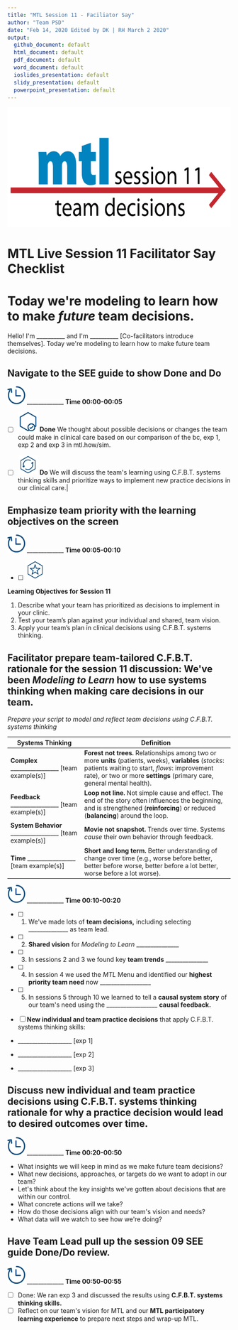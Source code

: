```yaml
---
title: "MTL Session 11 - Faciliator Say"
author: "Team PSD"
date: "Feb 14, 2020 Edited by DK | RH March 2 2020"
output: 
  github_document: default
  html_document: default
  pdf_document: default
  word_document: default
  ioslides_presentation: default
  slidy_presentation: default
  powerpoint_presentation: default
---
```


[<img src = "https://github.com/lzim/teampsd/blob/master/resources/title_slides/mtl_s11_team_decisions_title.png"
     height = "270" width = "590">](#DontLlink)  


# MTL Live Session 11 Facilitator Say Checklist

# Today we're modeling to learn how to make _future_ team decisions.
Hello! I'm __________ and I'm __________ [Co-facilitators introduce themselves]. Today we're modeling to learn how to make future team decisions.


## Navigate to the SEE guide to show Done and Do
<img src = "https://github.com/lzim/teampsd/blob/master/resources/icons/timestamp.png" height = "40" width = "40" style ="display: inline-block"/> _____________ **Time 00:00-00:05** 
- [ ] <img src = "https://github.com/lzim/teampsd/blob/master/resources/icons/done.png" height = "45" width = "45"> **Done** We thought about possible decisions or changes the team could make in clinical care based on our comparison of the bc, exp 1, exp 2 and exp 3 in mtl.how/sim.

- [ ] <img src = "https://github.com/lzim/teampsd/blob/master/resources/icons/do.png" height = "45" width = "45"> **Do** We will discuss the team's learning using C.F.B.T. systems thinking skills and prioritize ways to implement new practice decisions in our clinical care.| 

## Emphasize team priority with the learning objectives on the screen
<img src = "https://github.com/lzim/teampsd/blob/master/resources/icons/timestamp.png" height = "40" width = "40" style ="display: inline-block"/> _____________ **Time 00:05-00:10** 
- [ ] <img src = "https://github.com/lzim/teampsd/blob/master/resources/icons/learning_objectives.png" height = "45" width = "45"> 
**Learning Objectives for Session 11**

1.	Describe what your team has prioritized as decisions to implement in your clinic. 
2.	Test your team’s plan against your individual and shared, team vision.
3.	Apply your team’s plan in clinical decisions using C.F.B.T. systems thinking.

## Facilitator prepare team-tailored C.F.B.T. rationale for the session 11 discussion: We've been _Modeling to Learn_ how to use systems thinking when making care decisions in our team.
_Prepare your script to model and reflect team decisions using C.F.B.T. systems thinking_

Systems Thinking | Definition
-- | -- 
**Complex** _________________ [team example(s)]| **Forest   not trees.**    Relationships among two or more **units** (patients, weeks), **variables** (_stocks_: patients waiting to start, _flows_: improvement rate), or two or more **settings** (primary care, general mental health).
**Feedback** _________________ [team example(s)]| **Loop not line.**    Not simple cause and effect. The end of   the story often influences the beginning, and is strengthened (**reinforcing**)   or reduced (**balancing**) around the loop.
**System Behavior** _________________ [team example(s)]| **Movie   not snapshot.**    Trends over time.    Systems _cause_ their own behavior through feedback.
**Time** _________________ [team example(s)]| **Short   and   long term.**      Better understanding of change over time   (e.g., worse before better, better before worse, better before a lot better, worse before a lot worse).

 <img src = "https://github.com/lzim/teampsd/blob/master/resources/icons/timestamp.png" height = "40" width = "40" style ="display: inline-block"/> _____________ **Time 00:10-00:20** 

- [ ] 1. We've made lots of **team decisions,** including selecting ______________ as team lead.

- [ ] 2. **Shared vision** for *Modeling to Learn* _______________
   
- [ ] 3. In sessions 2 and 3 we found key **team trends** _______________

- [ ] 4. In session 4 we used the *MTL* Menu and identified our **highest priority team need** now __________________

- [ ] 5. In sessions 5 through 10 we learned to tell a **causal system story** of our team's need using the __________________ **causal feedback.**

- [ ] **New individual and team practice decisions** that apply C.F.B.T. systems thinking skills:

- ___________________ [exp 1]

- ___________________ [exp 2]

- ___________________ [exp 3]
   
## Discuss **new individual and team practice decisions** using **C.F.B.T. systems thinking** rationale for **why** a practice decision would lead to desired outcomes over time.
<img src = "https://github.com/lzim/teampsd/blob/master/resources/icons/timestamp.png" height = "40" width = "40" style ="display: inline-block"/> _____________ **Time 00:20-00:50**  
   + What insights we will keep in mind as we make future team decisions?
   + What new decisions, approaches, or targets do we want to adopt in our team?  
   + Let's think about the key insights we've gotten about decisions that are within our control.
   + What concrete actions will we take?
   + How do those decisions align with our team's vision and needs?  
   + What data will we watch to see how we're doing?  

## Have Team Lead pull up the session 09 SEE guide Done/Do review.
<img src = "https://github.com/lzim/teampsd/blob/master/resources/icons/timestamp.png" height = "40" width = "40" style ="display: inline-block"/> _____________ **Time 00:50-00:55**  
- [ ] Done: We ran exp 3 and discussed the results using **C.F.B.T. systems thinking skills.**
- [ ] Reflect on our team's vision for MTL and our **MTL participatory learning experience** to prepare next steps and wrap-up MTL.
